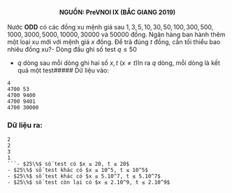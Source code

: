 **<center>NGUỒN: PreVNOI Ⅸ (BẮC GIANG 2019)</center>**
<br>
Nước **ODD** có các đồng xu mệnh giá sau  $1, 3, 5, 10, 30, 50, 100, 300, 500, 1000, 3000, 5000, 10 000, 30 000\text{ và }50 000$ đồng. Ngân hàng ban hành thêm một loại xu mới với mệnh giá $x$ đồng. Để trả đúng $t$ đồng, cần tối thiểu bao nhiêu đồng xu?- Dòng đầu ghi số test $q\le 50$
- $q$ dòng sau mỗi dòng ghi hai số $x, t\ (x\ne t)$In ra $q$ dòng, mỗi dòng là kết quả một test##### Dữ liệu vào:
```
4
4700 53
4700 9400 
4700 9401 
4700 30000
```

### Dữ liệu ra:
```
2
2
3
1
```- $25\%$ số test có $x ≤ 20, t ≤ 20$
- $25\%$ số test khác có $x ≤ 10^5, t ≤ 10^5$
- $25\%$ số test khác có $x ≤ 5.10^7, t ≤ 5.10^7$
- $25\%$ số test còn lại có $x ≤ 2.10^9, t ≤ 2.10^9$